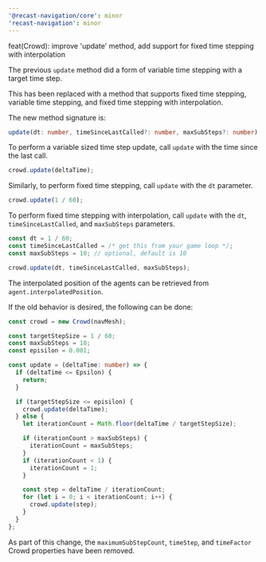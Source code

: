 ```yaml
---
'@recast-navigation/core': minor
'recast-navigation': minor
---
```


feat(Crowd): improve 'update' method, add support for fixed time stepping with interpolation

The previous `update` method did a form of variable time stepping with a target time step.

This has been replaced with a method that supports fixed time stepping, variable time stepping, and fixed time stepping with interpolation.

The new method signature is:

```ts
update(dt: number, timeSinceLastCalled?: number, maxSubSteps?: number): void;
```

To perform a variable sized time step update, call `update` with the time since the last call.

```ts
crowd.update(deltaTime);
```

Similarly, to perform fixed time stepping, call `update` with the `dt` parameter.

```ts
crowd.update(1 / 60);
```

To perform fixed time stepping with interpolation, call `update` with the `dt`, `timeSinceLastCalled`, and `maxSubSteps` parameters.

```ts
const dt = 1 / 60;
const timeSinceLastCalled = /* get this from your game loop */;
const maxSubSteps = 10; // optional, default is 10

crowd.update(dt, timeSinceLastCalled, maxSubSteps);
```

The interpolated position of the agents can be retrieved from `agent.interpolatedPosition`.

If the old behavior is desired, the following can be done:

```ts
const crowd = new Crowd(navMesh);

const targetStepSize = 1 / 60;
const maxSubSteps = 10;
const episilon = 0.001;

const update = (deltaTime: number) => {
  if (deltaTime <= Epsilon) {
    return;
  }

  if (targetStepSize <= episilon) {
    crowd.update(deltaTime);
  } else {
    let iterationCount = Math.floor(deltaTime / targetStepSize);

    if (iterationCount > maxSubSteps) {
      iterationCount = maxSubSteps;
    }
    if (iterationCount < 1) {
      iterationCount = 1;
    }

    const step = deltaTime / iterationCount;
    for (let i = 0; i < iterationCount; i++) {
      crowd.update(step);
    }
  }
};
```

As part of this change, the `maximumSubStepCount`, `timeStep`, and `timeFactor` Crowd properties have been removed.
